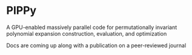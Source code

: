 # PIPPy
A GPU-enabled massively parallel code for permutationally invariant polynomial expansion construction, evaluation, and optimization

Docs are coming up along with a publication on a peer-reviewed journal
